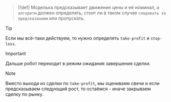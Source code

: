 
> [!def] 
> Моделька предсказывает движение цены и её номинал, а `алгоритм` должен определять, стоит ли в таком случае `следовать за предсказанием` или пропускать.

> [!tip] 
> Если мы всё-таки действуем, то нужно определять `take-profit` и `stop-loss`.

> [!important] 
> Дальше робот переходит в режим ожидания завершения сделки.

> [!NOTE] 
> Вместо выхода из сделки по `take-profit`, мы оцениваем свечи и если предсказываем следующий рост, то остаёмся - иначе закрываем сделку по рынку.
